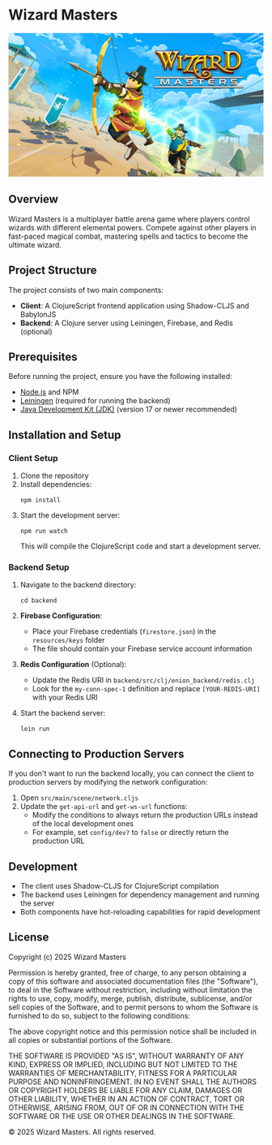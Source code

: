 # Wizard Masters

![Wizard Masters](resources/public/img/loading-screen.png)

## Overview

Wizard Masters is a multiplayer battle arena game where players control wizards with different elemental powers. Compete against other players in fast-paced magical combat, mastering spells and tactics to become the ultimate wizard.

## Project Structure

The project consists of two main components:
- **Client**: A ClojureScript frontend application using Shadow-CLJS and BabylonJS
- **Backend**: A Clojure server using Leiningen, Firebase, and Redis (optional)

## Prerequisites

Before running the project, ensure you have the following installed:

- [Node.js](https://nodejs.org/) and NPM
- [Leiningen](https://leiningen.org/) (required for running the backend)
- [Java Development Kit (JDK)](https://adoptium.net/) (version 17 or newer recommended)

## Installation and Setup

### Client Setup

1. Clone the repository
2. Install dependencies:
   ```
   npm install
   ```
3. Start the development server:
   ```
   npm run watch
   ```
   This will compile the ClojureScript code and start a development server.

### Backend Setup

1. Navigate to the backend directory:
   ```
   cd backend
   ```
2. **Firebase Configuration**:
   - Place your Firebase credentials (`firestore.json`) in the `resources/keys` folder
   - The file should contain your Firebase service account information

3. **Redis Configuration** (Optional):
   - Update the Redis URI in `backend/src/clj/enion_backend/redis.clj`
   - Look for the `my-conn-spec-1` definition and replace `[YOUR-REDIS-URI]` with your Redis URI

4. Start the backend server:
   ```
   lein run
   ```

## Connecting to Production Servers

If you don't want to run the backend locally, you can connect the client to production servers by modifying the network configuration:

1. Open `src/main/scene/network.cljs`
2. Update the `get-api-url` and `get-ws-url` functions:
   - Modify the conditions to always return the production URLs instead of the local development ones
   - For example, set `config/dev?` to `false` or directly return the production URL

## Development

- The client uses Shadow-CLJS for ClojureScript compilation
- The backend uses Leiningen for dependency management and running the server
- Both components have hot-reloading capabilities for rapid development

## License
Copyright (c) 2025 Wizard Masters

Permission is hereby granted, free of charge, to any person obtaining a copy
of this software and associated documentation files (the "Software"), to deal
in the Software without restriction, including without limitation the rights
to use, copy, modify, merge, publish, distribute, sublicense, and/or sell
copies of the Software, and to permit persons to whom the Software is
furnished to do so, subject to the following conditions:

The above copyright notice and this permission notice shall be included in all
copies or substantial portions of the Software.

THE SOFTWARE IS PROVIDED "AS IS", WITHOUT WARRANTY OF ANY KIND, EXPRESS OR
IMPLIED, INCLUDING BUT NOT LIMITED TO THE WARRANTIES OF MERCHANTABILITY,
FITNESS FOR A PARTICULAR PURPOSE AND NONINFRINGEMENT. IN NO EVENT SHALL THE
AUTHORS OR COPYRIGHT HOLDERS BE LIABLE FOR ANY CLAIM, DAMAGES OR OTHER
LIABILITY, WHETHER IN AN ACTION OF CONTRACT, TORT OR OTHERWISE, ARISING FROM,
OUT OF OR IN CONNECTION WITH THE SOFTWARE OR THE USE OR OTHER DEALINGS IN THE
SOFTWARE.

© 2025 Wizard Masters. All rights reserved.
